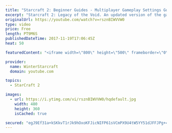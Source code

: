 ```yaml
---
title: "Starcraft 2: Beginner Guides - Multiplayer Gameplay Settings Guide and Recommendations (Updated)"
excerpt: "Starcraft 2: Legacy of the Void. An updated version of the gameplay/controls and region settings guide for Legacy of the Void, going over the changes and reiterating my recommended settings, as well as the settings I use as a Grandmaster player.  Thanks for watching and hope you enjoy!  I am a Grandmasters"
originalUrl: https://youtube.com/watch?v=rsznBIWVVW0
type: video
price: Free
length: PT9M6S
publishedDateTime: 2017-11-19T17:06:45Z
heat: 50

featuredContent: "<iframe width=\"800\" height=\"500\" frameborder=\"0\" src=\"https://www.youtube.com/embed/rsznBIWVVW0\" allow=\"accelerometer; autoplay; encrypted-media; gyroscope; picture-in-picture\" allowfullscreen></iframe>"

provider:
  name: WinterStarcraft
  domain: youtube.com

topics:
  - StarCraft 2

images:
  - url: https://i.ytimg.com/vi/rsznBIWVVW0/hqdefault.jpg
    width: 480
    height: 360
    isCached: true

secured: "egJ9Ef31a+kSKkvT1rJk9hOxoKFJicNIFP61sVCmPX9U4tW5YY51dJFFJPg+4cV5VoOtAX8UeZ3oFB7lrp/pUeitx5OB5q2SX+hm2z051OyD8eur86HjGmv3wciLvcn7w+XHaW+6fQntLC5If6ZzVSx+yoRg3A6f0NbzGvCpSzuderSlzm0IKTonTi+bZWvTgs9T2yxW8mUrGKpmE+b+bSIApA1+DYQl52wPV3Q4qZB8+epzfk7DVrkKcVeHU77ZnrNZfODM2QLg7rlfWGRr+c+UYr5AkfWE5xL1ri8fyzUS8CDnYcYrAEr/spA1UvSF9waMx+QTy77PY1OvwB44Qml0kUAZPNw8EGqb7dmkj0N54wkvHAiKJ+EPYqWVPSUC+O9czshDy/BOybI0ZtqSJrz6PEaX7Eiv69X8gMp9cRU=;++G/OWrj8TZZFiVb71lqOg=="
---
```


